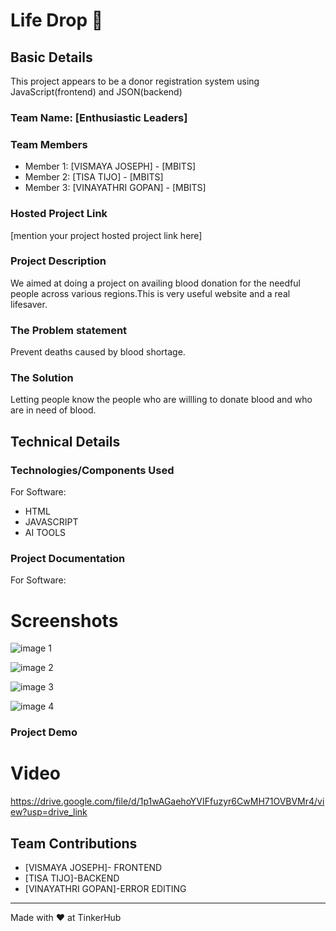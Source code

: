 # Life Drop 🎯


 ## Basic Details
 This project appears to be a donor registration system using JavaScript(frontend) and JSON(backend)


### Team Name: [Enthusiastic Leaders]


### Team Members
- Member 1: [VISMAYA JOSEPH] - [MBITS]
- Member 2: [TISA TIJO] - [MBITS]
- Member 3: [VINAYATHRI GOPAN] - [MBITS]

### Hosted Project Link
[mention your project hosted project link here]
    
### Project Description
We aimed at doing a project on availing blood donation for the needful people across various regions.This is very useful website and a real lifesaver.

### The Problem statement
Prevent deaths caused by blood shortage.

### The Solution
Letting people know the people who are willling to donate blood and who are in need of blood.


## Technical Details
### Technologies/Components Used
For Software:
- HTML
- JAVASCRIPT
- AI TOOLS



### Project Documentation
For Software:

# Screenshots 
![image 1](https://drive.google.com/file/d/1UuQI94Ie8QdJc_eoUd1FMooQA3oJDK4x/view?usp=drive_link)

![image 2](https://drive.google.com/file/d/1SFBLOF-sBA7dGfGbnb4JyWccgZ6X2LwM/view?usp=drive_link)

![image 3](https://drive.google.com/file/d/1WOGD4eRHET2urIGbqezviz9Rdr_ldqCg/view?usp=drive_link)

![image 4](https://drive.google.com/file/d/10n93KrZ8wtTZE77C8DdQpi1X83ykpvg1/view?usp=drive_link)


### Project Demo
# Video
https://drive.google.com/file/d/1p1wAGaehoYVIFfuzyr6CwMH71OVBVMr4/view?usp=drive_link


## Team Contributions
- [VISMAYA JOSEPH]- FRONTEND
- [TISA TIJO]-BACKEND
- [VINAYATHRI GOPAN]-ERROR EDITING


---
Made with ❤️ at TinkerHub

